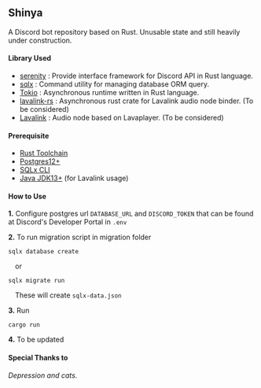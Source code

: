 ## Shinya
A Discord bot repository based on Rust. Unusable state and still heavily under construction.

#### Library Used
- [serenity](https://github.com/serenity-rs/serenity) : Provide interface framework for Discord API in Rust language.
- [sqlx](https://github.com/ant32/sqlx) : Command utility for managing database ORM query.
- [Tokio](https://github.com/tokio-rs/tokio) : Asynchronous runtime written in Rust language.
- [lavalink-rs](https://gitlab.com/nitsuga5124/lavalink-rs/) : Asynchronous rust crate for Lavalink audio node binder. (To be considered)
- [Lavalink](https://github.com/Frederikam/Lavalink) : Audio node based on Lavaplayer. (To be considered)

#### Prerequisite
- [Rust Toolchain](https://www.rust-lang.org/tools/install)
- [Postgres12+](https://www.postgresql.org/download/)
- [SQLx CLI](https://github.com/launchbadge/sqlx/tree/master/sqlx-cli#install)
- [Java JDK13+](https://www.oracle.com/java/technologies/javase-jdk13-downloads.html) (for Lavalink usage)

#### How to Use
**1.** Configure postgres url `DATABASE_URL` and `DISCORD_TOKEN` that can be found at Discord's Developer Portal in `.env`

**2.** To run migration script in migration folder

```
sqlx database create
```
&emsp;or

```
sqlx migrate run
```
&emsp;These will create `sqlx-data.json`

**3.** Run

```
cargo run
```
**4.** To be updated

#### Special Thanks to
_Depression and cats._
